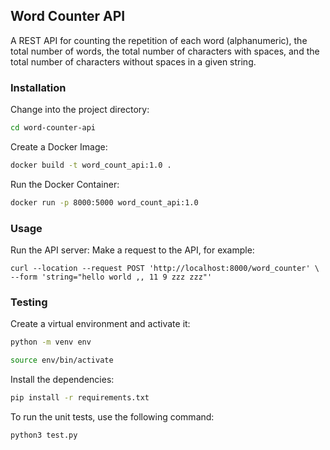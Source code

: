 ## Word Counter API
A REST API for counting the repetition of each word (alphanumeric), the total number of words, the total number of characters with spaces, and the total number of characters without spaces in a given string.
### Installation

Change into the project directory:
``` bash
cd word-counter-api

```

Create a Docker Image:
``` bash
docker build -t word_count_api:1.0 .
```

Run the Docker Container:
```bash
docker run -p 8000:5000 word_count_api:1.0 
```
### Usage
Run the API server:
Make a request to the API, for example:
```
curl --location --request POST 'http://localhost:8000/word_counter' \
--form 'string="hello world ,, 11 9 zzz zzz"'
```

### Testing
Create a virtual environment and activate it:
```bash
python -m venv env 
```
```bash
source env/bin/activate
```

Install the dependencies:
```bash
pip install -r requirements.txt
```

To run the unit tests, use the following command:
```
python3 test.py 
```